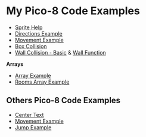 # My Pico-8 Code Examples

* [Sprite Help](sprite.src.md)
* [Directions Example](directions.src)
* [Movement Example](movement.src)
* [Box Collision](draw_collision.src)
* [Wall Collision - Basic](wall_collision_simpler.src) & [Wall Function](wall_collision_function.src)

**Arrays**
* [Array Example](array.src)
* [Rooms Array Example](story-engine/rooms.src)

## Others Pico-8 Code Examples

* [Center Text](others/center.src)
* [Movement Example](others/movement.src)
* [Jump Example](others/jump.src)

